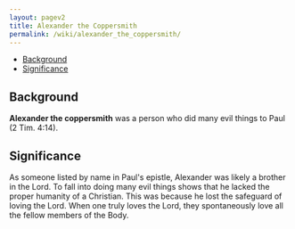 ```yaml
---
layout: pagev2
title: Alexander the Coppersmith
permalink: /wiki/alexander_the_coppersmith/
---
```

- [Background](#background)
- [Significance](#significance)

## Background

**Alexander the coppersmith** was a person who did many evil things to Paul (2 Tim. 4:14). 

## Significance

As someone listed by name in Paul's epistle, Alexander was likely a brother in the Lord. To fall into doing many evil things shows that he lacked the proper humanity of a Christian. This was because he lost the safeguard of loving the Lord. When one truly loves the Lord, they spontaneously love all the fellow members of the Body.